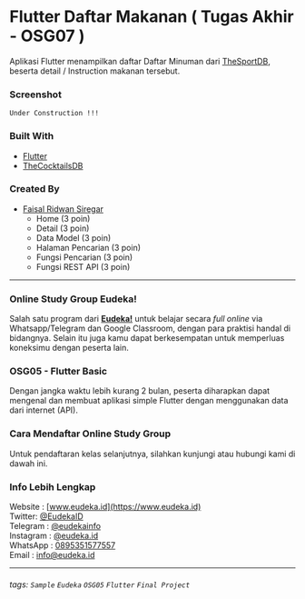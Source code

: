 # Flutter Daftar Makanan ( Tugas Akhir - OSG07 )
Aplikasi Flutter menampilkan daftar Daftar Minuman dari [TheSportDB](https://www.thecocktaildb.com/api.php), beserta detail / Instruction makanan tersebut.

### Screenshot

    Under Construction !!!

### Built With
- [Flutter](https://flutter.dev)
- [TheCocktailsDB](https://www.thecocktaildb.com/api.php)


### Created By
- [Faisal Ridwan Siregar](https://github.com/faisalridwan)
    - Home (3 poin)
    - Detail (3 poin)
    - Data Model (3 poin)
    - Halaman Pencarian (3 poin)
    - Fungsi Pencarian (3 poin)
    - Fungsi REST API (3 poin)

---

### Online Study Group Eudeka!
Salah satu program dari [**Eudeka!**](https://www.eudeka.id) untuk belajar secara _full online_ via Whatsapp/Telegram dan Google Classroom, dengan para praktisi handal di bidangnya. Selain itu juga kamu dapat berkesempatan untuk memperluas koneksimu dengan peserta lain.

### OSG05 - Flutter Basic
Dengan jangka waktu lebih kurang 2 bulan, peserta diharapkan dapat mengenal dan membuat aplikasi simple Flutter dengan menggunakan data dari internet (API).

### Cara Mendaftar Online Study Group
Untuk pendaftaran kelas selanjutnya, silahkan kunjungi atau hubungi kami di dawah ini.

### Info Lebih Lengkap
Website : [www.eudeka.id](https://www.eudeka.id)  
Twitter: [@EudekaID](https://twitter.com/EudekaID)  
Telegram : [@eudekainfo](https://t.me/eudekainfo)  
Instagram : [@eudeka.id](https://instagram.com/eudeka.id)  
WhatsApp : [0895351577557](https://wa.me/62895351577557)  
Email : [info@eudeka.id](mailto:info@eudeka.id)  

---

###### tags: `Sample` `Eudeka` `OSG05` `Flutter` `Final Project`
